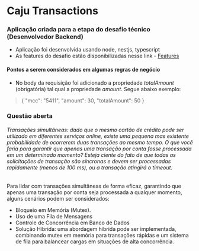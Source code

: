 # Caju Transactions
### Aplicação criada para a etapa do desafio técnico (Desenvolvedor Backend)
- Aplicação foi desenvolvida usando node, nestjs, typescript
- As features do desafio estão disponibilizadas nesse link - [Features](https://caju.notion.site/Desafio-T-cnico-para-fazer-em-casa-218d49808fe14a4189c3ca664857de72) 

#### Pontos a serem considerados em algumas regras de negócio
 - No body da requisição foi adicionado a propriedade *totalAmount* (obrigatória) tal qual a propriedade *amount*. Segue abaixo exemplo:
 > {
 >   "mcc": "5411",
 >   "amount": 30,
 >   "totalAmount": 50
 > }


### Questão aberta
###### Transações simultâneas: dado que o mesmo cartão de crédito pode ser utilizado em diferentes serviços online, existe uma pequena mas existente probabilidade de ocorrerem duas transações ao mesmo tempo. O que você faria para garantir que apenas uma transação por conta fosse processada em um determinado momento? Esteja ciente do fato de que todas as solicitações de transação são síncronas e devem ser processadas rapidamente (menos de 100 ms), ou a transação atingirá o timeout.
   Para lidar com transações simultâneas de forma eficaz, garantindo que apenas uma transação por conta seja processada a qualquer momento, alguns cenários podem ser considerados: 
- Bloqueio em Memória (Mutex). 
- Uso de uma Fila de Mensagens
- Controle de Concorrência em Banco de Dados
- Solução Híbrida: uma abordagem híbrida pode ser implementada, combinando mutex em memória para transações rápidas e um sistema de fila para balancear cargas em situações de alta concorrência.
